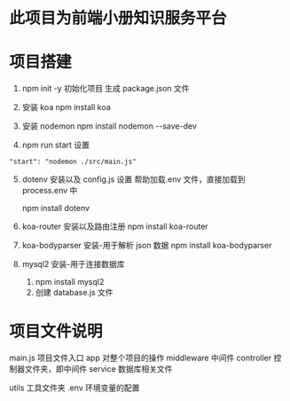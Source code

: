 # 此项目为前端小册知识服务平台

# 项目搭建

1. npm init -y
   初始化项目
   生成 package.json 文件

2. 安装 koa
   npm install koa

3. 安装 nodemon
   npm install nodemon --save-dev

4. npm run start 设置

```
"start": "nodemon ./src/main.js"
```

5. dotenv 安装以及 config.js 设置
   帮助加载.env 文件，直接加载到 process.env 中

   npm install dotenv

6. koa-router 安装以及路由注册
   npm install koa-router

7. koa-bodyparser 安装-用于解析 json 数据
   npm install koa-bodyparser

8. mysql2 安装-用于连接数据库
   1. npm install mysql2
   2. 创建 database.js 文件

# 项目文件说明

main.js 项目文件入口
app 对整个项目的操作
middleware 中间件
controller 控制器文件夹，即中间件
service 数据库相关文件

utils 工具文件夹
.env 环境变量的配置
